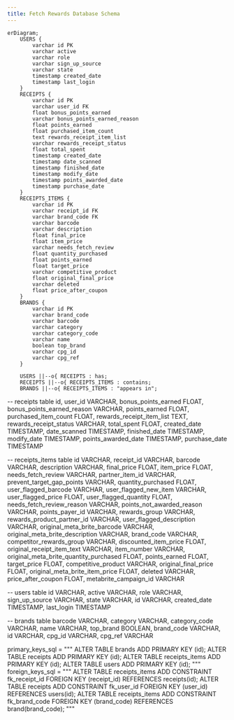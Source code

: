 ```yaml
---
title: Fetch Rewards Database Schema
---
```

```mermaid
erDiagram;
    USERS {
        varchar id PK
        varchar active
        varchar role
        varchar sign_up_source
        varchar state
        timestamp created_date
        timestamp last_login
    }
    RECEIPTS {
        varchar id PK
        varchar user_id FK
        float bonus_points_earned
        varchar bonus_points_earned_reason
        float points_earned
        float purchased_item_count
        text rewards_receipt_item_list
        varchar rewards_receipt_status
        float total_spent
        timestamp created_date
        timestamp date_scanned
        timestamp finished_date
        timestamp modify_date
        timestamp points_awarded_date
        timestamp purchase_date
    }
    RECEIPTS_ITEMS {
        varchar id PK
        varchar receipt_id FK
        varchar brand_code FK
        varchar barcode
        varchar description
        float final_price
        float item_price
        varchar needs_fetch_review
        float quantity_purchased
        float points_earned
        float target_price
        varchar competitive_product
        float original_final_price
        varchar deleted
        float price_after_coupon
    }
    BRANDS {
        varchar id PK
        varchar brand_code
        varchar barcode
        varchar category
        varchar category_code
        varchar name
        boolean top_brand
        varchar cpg_id
        varchar cpg_ref
    }

    USERS ||--o{ RECEIPTS : has;
    RECEIPTS ||--o{ RECEIPTS_ITEMS : contains;
    BRANDS ||--o{ RECEIPTS_ITEMS : "appears in";
```



-- receipts table
    id,
    user_id VARCHAR,
    bonus_points_earned FLOAT,
    bonus_points_earned_reason VARCHAR,
    points_earned FLOAT,
    purchased_item_count FLOAT,
    rewards_receipt_item_list TEXT,
    rewards_receipt_status VARCHAR,
    total_spent FLOAT,
    created_date TIMESTAMP,
    date_scanned TIMESTAMP,
    finished_date TIMESTAMP,
    modify_date TIMESTAMP,
    points_awarded_date TIMESTAMP,
    purchase_date TIMESTAMP


-- receipts_items table
    id VARCHAR,
    receipt_id VARCHAR,
    barcode VARCHAR,
    description VARCHAR,
    final_price FLOAT,
    item_price FLOAT,
    needs_fetch_review VARCHAR,
    partner_item_id VARCHAR,
    prevent_target_gap_points VARCHAR,
    quantity_purchased FLOAT,
    user_flagged_barcode VARCHAR,
    user_flagged_new_item VARCHAR,
    user_flagged_price FLOAT,
    user_flagged_quantity FLOAT,
    needs_fetch_review_reason VARCHAR,
    points_not_awarded_reason VARCHAR,
    points_payer_id VARCHAR,
    rewards_group VARCHAR,
    rewards_product_partner_id VARCHAR,
    user_flagged_description VARCHAR,
    original_meta_brite_barcode VARCHAR,
    original_meta_brite_description VARCHAR,
    brand_code VARCHAR,
    competitor_rewards_group VARCHAR,
    discounted_item_price FLOAT,
    original_receipt_item_text VARCHAR,
    item_number VARCHAR,
    original_meta_brite_quantity_purchased FLOAT,
    points_earned FLOAT,
    target_price FLOAT,
    competitive_product VARCHAR,
    original_final_price FLOAT,
    original_meta_brite_item_price FLOAT,
    deleted VARCHAR,
    price_after_coupon FLOAT,
    metabrite_campaign_id VARCHAR

-- users table
    id VARCHAR,
    active VARCHAR,
    role VARCHAR,
    sign_up_source VARCHAR,
    state VARCHAR,
    id VARCHAR,
    created_date TIMESTAMP,
    last_login TIMESTAMP

-- brands table
    barcode VARCHAR,
    category VARCHAR,
    category_code VARCHAR,
    name VARCHAR,
    top_brand BOOLEAN,
    brand_code VARCHAR,
    id VARCHAR,
    cpg_id VARCHAR,
    cpg_ref VARCHAR

primary_keys_sql = """
ALTER TABLE brands ADD PRIMARY KEY (id);
ALTER TABLE receipts ADD PRIMARY KEY (id);
ALTER TABLE receipts_items ADD PRIMARY KEY (id);
ALTER TABLE users ADD PRIMARY KEY (id);
"""
foreign_keys_sql = """
ALTER TABLE receipts_items ADD CONSTRAINT fk_receipt_id FOREIGN KEY (receipt_id) REFERENCES receipts(id);
ALTER TABLE receipts ADD CONSTRAINT fk_user_id FOREIGN KEY (user_id) REFERENCES users(id);
ALTER TABLE receipts_items ADD CONSTRAINT fk_brand_code FOREIGN KEY (brand_code) REFERENCES brand(brand_code);
"""
